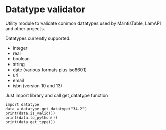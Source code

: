 # Datatype validator #

Utility module to validate common datatypes used by MantisTable, LamAPI and other projects.

Datatypes currently supported:

  * integer
  * real
  * boolean
  * string
  * date (various formats plus iso8601)
  * url
  * email
  * isbn (version 10 and 13)

Just import library and call get_datatype function

    import datatype
    data = datatype.get_datatype("34.2")
    print(data.is_valid())
    print(data.to_python())
    print(data.get_type())